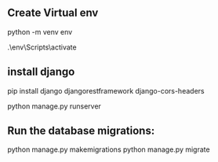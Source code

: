 ## Create Virtual env

python -m venv env    

.\env\Scripts\activate 

## install django 

pip install django djangorestframework django-cors-headers

python manage.py runserver

## Run the database migrations:

python manage.py makemigrations
python manage.py migrate



